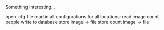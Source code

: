 Something interesting...

open .cfg file
read in all configurations
for all locations:
    read image
    count people
    write to database
    store image -> file
    store count image -> file
